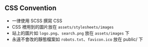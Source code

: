 ## CSS Convention

* 一律使用 SCSS 撰寫 CSS
* CSS 裡用到的圖片放在 `assets/stylesheets/images`
* 站上的圖片如 `logo.png`、`search.png` 放在 `assets/images` 下
* 永遠不會改的靜態檔案如 `robots.txt`、`favicon.ico` 放在 public/ 下